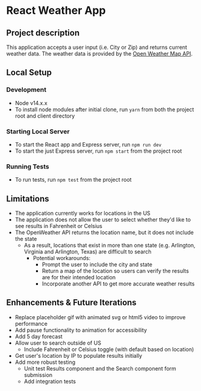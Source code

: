 # React Weather App

## Project description  
This application accepts a user input (i.e. City or Zip) and returns current weather data. The weather data is provided by the [Open Weather Map API](https://openweathermap.org/current).

## Local Setup  

### Development
* Node v14.x.x
* To install node modules after initial clone, run `yarn` from both the project root and client directory

### Starting Local Server
* To start the React app and Express server, run `npm run dev`
* To start the just Express server, run `npm start` from the project root

### Running Tests
* To run tests, run `npm test` from the project root

## Limitations
* The application currently works for locations in the US
* The application does not allow the user to select whether they'd like to see results in Fahrenheit or Celsius
* The OpenWeather API returns the location name, but it does not include the state
  - As a result, locations that exist in more than one state (e.g. Arlington, Virginia and Arlington, Texas) are difficult to search
      * Potential workarounds:
        - Prompt the user to include the city and state
        - Return a map of the location so users can verify the results are for their intended location
        - Incorporate another API  to get more accurate weather results

## Enhancements & Future Iterations
* Replace placeholder gif with animated svg or html5 video to improve performance
* Add pause functionality to animation for accessibility
* Add 5 day forecast
* Allow user to search outside of US
  - Include Fahrenheit or Celsius toggle (with default based on location)
* Get user's location by IP to populate results initially
* Add more robust testing
  - Unit test Results component and the Search component form submission
  - Add integration tests
